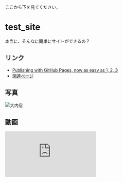 ここから下を見てください。

# test_site

本当に、そんなに簡単にサイトができるの？

## リンク

- [Publishing with GitHub Pages, now as easy as 1, 2, 3](https://github.com/blog/2289-publishing-with-github-pages-now-as-easy-as-1-2-3)
- [関連ページ](https://ged1959.github.io/site_test/test.html)

## 写真

![大内宿](http://www.aizutetsudo.jp/wp/wp-content/uploads/2017/02/6251c5aa862b6a05539769b563610f64.jpeg)

## 動画

<iframe width="300" src="https://www.youtube.com/embed/d_XbWY3vTrc" frameborder="0" allowfullscreen></iframe>
